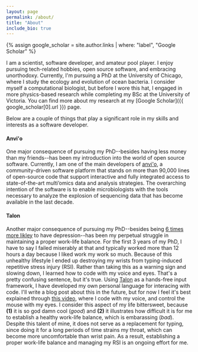 ```yaml
---
layout: page
permalink: /about/
title: "About"
include_bio: true
---
```


{% assign google_scholar = site.author.links | where: "label", "Google Scholar" %}

I am a scientist, software developer, and amateur pool player. I enjoy pursuing tech-related
hobbies, open source software, and embracing unorthodoxy. Currently, I'm pursuing a PhD at the
University of Chicago, where I study the ecology and evolution of ocean bacteria. I consider myself
a computational biologist, but before I wore this hat, I engaged in more physics-based research while
completing my BSc at the University of Victoria. You can find more about my research at my [Google
Scholar]({{ google_scholar[0].url }}) page.

Below are a couple of things that play a significant role in my skills and interests as a software
developer.

#### Anvi'o

One major consequence of pursuing my PhD--besides having less money than my friends--has been my
introduction into the world of open source software. Currently, I am one of the main developers of
[anvi'o](http://merenlab.org/software/anvio/), a community-driven software platform that stands on
more than 90,000 lines of open-source code that support interactive and fully integrated access to
state-of-the-art multi’omics data and analysis strategies. The overarching intention of the software
is to enable microbiologists with the tools necessary to analyze the explosion of sequencing data
that has become available in the last decade.


#### Talon

Another major consequence of pursuing my PhD--besides being [6 times more
likley](https://www.insidehighered.com/news/2018/12/06/new-research-graduate-student-mental-well-being-says-departments-have-important)
to have depression--has been my perpetual struggle in maintaining a proper work-life balance. For
the first 3 years of my PhD, I have to say I failed miserably at that and typically worked more than
12 hours a day because I liked work my work so much. Because of this unhealthy lifestyle I ended up
destroying my wrists from typing-induced repetitive stress injury (RSI). Rather than taking this as
a warning sign and slowing down, I learned how to code with my voice and eyes. That's a pretty
confusing sentence, but it's true. Using [Talon](https://talonvoice.com/) as a hands-free input
framework, I have developed my own personal language for interacing with code. I'll write a blog
post about this in the future, but for now I feel it's best explained through [this
video](https://www.youtube.com/watch?v=ukmpPN9J8-Y&t=1s), where I code with my voice, and control
the mouse with my eyes. I consider this aspect of my life bittersweet, because **(1)** it is so god
damn cool (*good*) and **(2)** it illustrates how difficult it is for me to establish a healthy
work-life balance, which is embarassing (*bad*). Despite this talent of mine, it does not serve as a
replacement for typing, since doing it for a long periods of time strains my throat, which can
become more uncomfortable than wrist pain. As a result, establishing a proper work-life balance and
managing my RSI is an ongoing effort for me.


